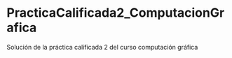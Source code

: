 # PracticaCalificada2_ComputacionGrafica
Solución de la práctica calificada 2 del curso computación gráfica
